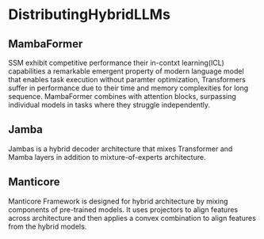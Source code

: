 # DistributingHybridLLMs

## MambaFormer

SSM exhibit competitive performance their in-contxt learning(ICL) capabilities a remarkable emergent property of modern language model that enables task execution without paramter optimization, Transformers suffer in performance due to their time and memory complexities for long sequence. MambaFormer combines with attention blocks, surpassing individual models in tasks where they struggle independently.

## Jamba

Jambas is a hybrid decoder architecture that mixes Transformer and Mamba layers in addition to mixture-of-experts architecture.

## Manticore

Manticore Framework is designed for hybrid architecture by mixing components of pre-trained models. It uses projectors to align features across architecture and then applies a convex combination to align features from the hybrid models.
